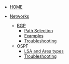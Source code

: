 <!-- docs/_sidebar.md -->


* [HOME](./)

* [Networks](./Networks/routing_protocols_AD)
  * [BGP](./Networks/BGP/main_features)
    * [Path Selection](./Networks/BGP/bgp_path_selection)
    * [Examples](./Networks/BGP/bgp_examples)
    * [Troubleshooting](./Networks/BGP/troubleshooting)
  * OSPF
    * [LSA and Area types](./Networks/OSPF/LSA_and_areas)
    * [Troubleshooting](./Networks/OSPF/troubleshoot)